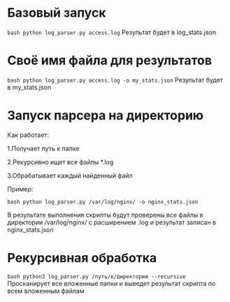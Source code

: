 # Базовый запуск
`bash
python log_parser.py access.log`
Результат будет в log_stats.json

# Своё имя файла для результатов

`bash
python log_parser.py access.log -o my_stats.json`
Результат будет в my_stats.json

# Запуск парсера на директорию 
Как работает:

1.Получает путь к папке

2.Рекурсивно ищет все файлы *.log

3.Обрабатывает каждый найденный файл

Пример:

`bash
python log_parser.py /var/log/nginx/ -o nginx_stats.json`

В результате выполнения скрипты будут проверены все файлы в директории /var/log/nginx/ с расширением .log и результат записан в nginx_stats.json

# Рекурсивная обработка

`bash
python3 log_parser.py /путь/к/директории --recursive`
Просканирует все вложенные папки и выведет результат скрипта по всем вложенным файлам 

